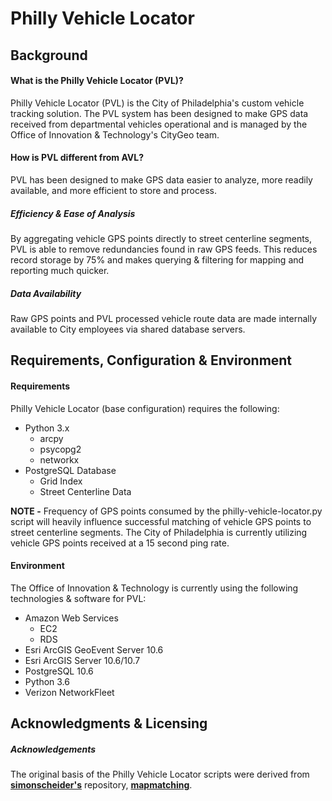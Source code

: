 <h1>Philly Vehicle Locator</h1>
<h2>Background</h2>
<h4>What is the Philly Vehicle Locator (PVL)?</h4>
Philly Vehicle Locator (PVL) is the City of Philadelphia's custom vehicle tracking solution. The PVL system 
has been designed to make GPS data received from departmental vehicles operational 
and is managed by the Office of Innovation & Technology's CityGeo team.
<h4>How is PVL different from AVL?</h4>
PVL has been designed to make GPS data easier to analyze, more readily available, and more efficient to store and 
process.
<h5>Efficiency & Ease of Analysis</h5>
By aggregating vehicle GPS points directly to street centerline segments, PVL is able to remove redundancies found in 
raw GPS feeds.  This reduces record storage by 75% and makes querying & filtering for mapping and reporting much 
quicker.
<h5>Data Availability</h5>
Raw GPS points and PVL processed vehicle route data are made internally available to City employees via shared database servers.  
<h2>Requirements, Configuration & Environment</h2>
<h4>Requirements</h4>
Philly Vehicle Locator (base configuration) requires the following:
<ul>
<li>Python 3.x
<ul>
<li>arcpy</li>
<li>psycopg2</li>
<li>networkx</li>
</ul>
</li>
<li>PostgreSQL Database
<ul>
<li>Grid Index</li>
<li>Street Centerline Data</li>
</ul>
</li>
</ul>
<b>NOTE -</b> Frequency of GPS points consumed by the philly-vehicle-locator.py script will heavily influence successful 
matching of vehicle GPS points to street centerline segments.  The City of Philadelphia is currently utilizing vehicle 
GPS points received at a 15 second ping rate.
<h4>Environment</h4>
The Office of Innovation & Technology is currently using the following technologies & software for PVL:
<ul>
<li>Amazon Web Services
<ul><li>EC2</li>
<li>RDS</li>
</ul>
</li>
<li>Esri ArcGIS GeoEvent Server 10.6</li>
<li>Esri ArcGIS Server 10.6/10.7</li>
<li>PostgreSQL 10.6</li>
<li>Python 3.6</li>
<li>Verizon NetworkFleet</li>
</ul>
<h2>Acknowledgments & Licensing</h2>
<h5>Acknowledgements</h5>
The original basis of the Philly Vehicle Locator scripts were derived from <b>
<a href="https://github.com/simonscheider">simonscheider's</a></b> repository, <b>
<a href="https://github.com/simonscheider/mapmatching">mapmatching</a></b>.
  
